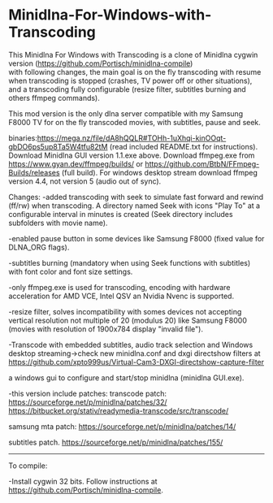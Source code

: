 # Minidlna-For-Windows-with-Transcoding
This Minidlna For Windows with Transcoding is a clone of Minidlna cygwin version (https://github.com/Portisch/minidlna-compile)  
with following changes, the main goal is on the fly transcoding with resume when
transcoding is stopped (crashes, TV power off or other situations), and a transcoding
fully configurable (resize filter, subtitles burning and others ffmpeg commands).

This mod version is the only dlna server compatible with my Samsung F8000 TV for on the fly transcoded movies, with subtitles, pause and seek.
 
binaries:https://mega.nz/file/dA8hQQLR#TOHh-1uXhqi-kinOOqt-gbDO6ps5up8Ta5W4tfu82tM
(read included README.txt for instructions).
Download Minidlna GUI version 1.1.exe above.
Download ffmpeg.exe from https://www.gyan.dev/ffmpeg/builds/ or  https://github.com/BtbN/FFmpeg-Builds/releases (full build).
For windows desktop stream download ffmpeg version 4.4, not version 5 (audio out of sync).

Changes:
-added transcoding with seek to simulate fast forward and rewind (ff/rw) when transcoding.
 A directory named Seek with icons "Play To" at a configurable interval in minutes is created
 (Seek directory includes subfolders with movie name).

-enabled pause button in some devices like Samsung F8000 (fixed value for DLNA_ORG flags).
 
-subtitles burning (mandatory when using Seek functions with subtitles) with font color and font size settings.

-only ffmpeg.exe is used for transcoding, encoding with hardware acceleration for AMD VCE, Intel QSV an Nvidia Nvenc is supported. 

-resize filter, solves incompatibility with somes devices not accepting vertical resolution not multiple of 20 (modulus 20)
like Samsung F8000 (movies with resolution of 1900x784 display "invalid file").

-Transcode with embedded subtitles, audio track selection and Windows desktop streaming->check new minidlna.conf and dxgi directshow filters at
https://github.com/xpto999us/Virtual-Cam3-DXGI-directshow-capture-filter

a windows gui to configure and start/stop minidlna (minidlna GUI.exe).

-this version include patches:
transcode patch:
https://sourceforge.net/p/minidlna/patches/32/
https://bitbucket.org/stativ/readymedia-transcode/src/transcode/

samsung mta patch:
https://sourceforge.net/p/minidlna/patches/14/

subtitles patch.
https://sourceforge.net/p/minidlna/patches/155/

----------------------------------------------
To compile:

-Install cygwin 32 bits.
 Follow instructions at https://github.com/Portisch/minidlna-compile.
 
  
    
